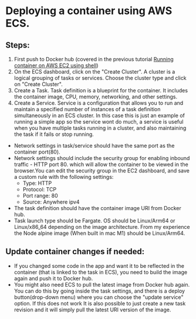 # Deploying a container using AWS ECS.
## Steps:
1. First push to Docker hub (covered in the previous tutorial [Running container on AWS EC2 using shell](3.%20Running%20container%20on%20AWS.md))
2. On the ECS dashboard, click on the "Create Cluster". A cluster is a logical grouping of tasks or services. Choose the cluster type and click on "Create Cluster".
3. Create a Task. Task definition is a blueprint for the container. It includes the container image, CPU, memory, networking, and other settings.
4. Create a Service. Service is a configuration that allows you to run and maintain a specified number of instances of a task definition simultaneously in an ECS cluster. In this case this is just an example of running a simple app so the service wont do much, a service is useful when you have multiple tasks running in a cluster, and also maintaining the task if it fails or stop running.

* Network settings in task/service should have the same port as the container port(80).
* Network settings should include the security group for enabling inbound traffic - HTTP port 80. which will allow the container to be viewed in the browser.You can edit the security group in the EC2 dashboard, and save a custom rule with the following settings:
    - Type: HTTP
    - Protocol: TCP
    - Port range: 80
    - Source: Anywhere ipv4
* The task definition should have the container image URI from Docker hub.
* Task launch type should be Fargate. OS should be Linux/Arm64 or Linux/x86_64 depending on the image architecture. From my experience the Node alpine image (When built in mac M1) should be Linux/Arm64.

## Update container changes if needed:
- If you changed some code in the app and want it to be reflected in the container (that is linked to the task in ECS), you need to build the image again and push it to Docker hub.
- You might also need ECS to pull the latest image from Docker hub again. You can do this by going inside the task settings, and there is a deploy button(drop-down menu) where you can choose the "update service" option. If this does not work It is also possible to just create a new task revision and it will simply pull the latest URI version of the image.
